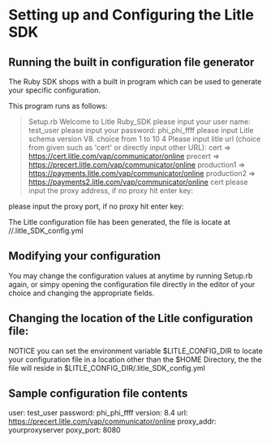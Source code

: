Setting up and Configuring the Litle SDK
=========================================

Running the built in configuration file generator
-------------------------------------------------
The Ruby SDK shops with a built in program which can be used to generate your specific configuration.

This program runs as follows:

>Setup.rb 
Welcome to Litle Ruby_SDK
please input your user name:
test_user
please input your password:
phi_phi_ffff
please input Litle schema version V8. choice from 1 to 10
4
Please input litle url (choice from given such as 'cert' or directly input other URL):
cert => https://cert.litle.com/vap/communicator/online
precert => https://precert.litle.com/vap/communicator/online
production1 => https://payments.litle.com/vap/communicator/online
production2 => https://payments2.litle.com/vap/communicator/online
cert
please input the proxy address, if no proxy hit enter key: 

please input the proxy port, if no proxy hit enter key: 

The Litle configuration file has been generated, the file is locate at /<your-home-directory>/.litle_SDK_config.yml 

Modifying your configuration
----------------------------
You may change the configuration values at anytime by running Setup.rb again, or simpy opening the configuration file directly in the editor of your choice and changing the appropriate fields. 

Changing the location of the Litle configuration file:
------------------------------------------------------
NOTICE you can set the environment variable $LITLE_CONFIG_DIR to locate your configuration file in a location other than the $HOME Directory, the the file will reside in $LITLE_CONFIG_DIR/.litle_SDK_config.yml  

Sample configuration file contents
----------------------------------
user: test_user
password: phi_phi_ffff
version: 8.4
url: https://precert.litle.com/vap/communicator/online
proxy_addr: yourproxyserver
poxy_port: 8080